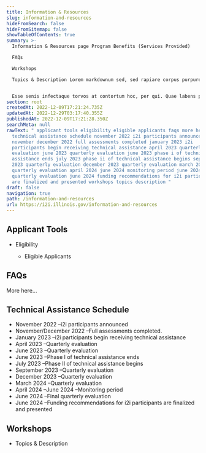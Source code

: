 ```yaml
---
title: Information & Resources
slug: information-and-resources
hideFromSearch: false
hideFromSitemap: false
showTableOfContents: true
summary: >-
  Information & Resources page Program Benefits (Services Provided)

  FAQs

  Workshops

  Topics & Description Lorem markdownum sed, sed rapiare corpus purpurea mater, promittere fulmen, in pius haerebat, tantum extis Cocinthia. Nocebant isque, capillos lucos Iove vestem sic nec, tamen et. Adorandum deorum ludos Calydonides laesum metus maesto, et robore furtum, o flammam iactor. Ut visa.


  Esse senis infectaque torvos at contortum hoc, per qui. Quae labens procul somnique orbem.
section: root
createdAt: 2022-12-09T17:21:24.735Z
updatedAt: 2022-12-29T03:17:40.355Z
publishedAt: 2022-12-09T17:21:28.350Z
searchMeta: null
rawText: " applicant tools eligibility eligible applicants faqs more here
  technical assistance schedule november 2022 i2i participants announced
  november december 2022 full assessments completed january 2023 i2i
  participants begin receiving technical assistance april 2023 quarterly
  evaluation june 2023 quarterly evaluation june 2023 phase i of technical
  assistance ends july 2023 phase ii of technical assistance begins september
  2023 quarterly evaluation december 2023 quarterly evaluation march 2024
  quarterly evaluation april 2024 june 2024 monitoring period june 2024 final
  quarterly evaluation june 2024 funding recommendations for i2i participants
  are finalized and presented workshops topics description "
draft: false
navigation: true
path: /information-and-resources
url: https://i2i.illinois.gov/information-and-resources
---
```


## Applicant Tools

- Eligibility

    - Eligible Applicants 
    
## FAQs

More here...

## Technical Assistance Schedule

- November 2022 –i2i participants announced
- November/December 2022 –Full assessments completed.
- January 2023 –i2i participants begin receiving technical assistance 
- April 2023 –Quarterly evaluation
- June 2023 –Quarterly evaluation
- June 2023 –Phase I of technical assistance ends
- July 2023 –Phase II of technical assistance begins
- September 2023 –Quarterly evaluation
- December 2023 –Quarterly evaluation
- March 2024 –Quarterly evaluation
- April 2024 –June 2024 –Monitoring period
- June 2024 –Final quarterly evaluation
- June 2024 –Funding recommendations for i2i participants are finalized and presented
## Workshops 
- Topics & Description   


